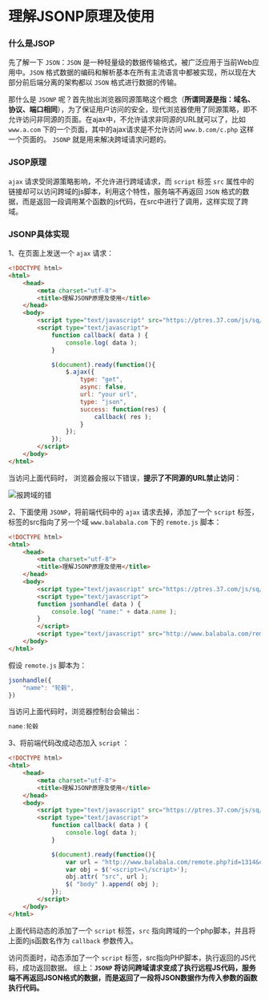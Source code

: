 # 理解JSONP原理及使用

### 什么是JSOP
先了解一下 `JSON`：`JSON` 是一种轻量级的数据传输格式，被广泛应用于当前Web应用中。`JSON` 格式数据的编码和解析基本在所有主流语言中都被实现，所以现在大部分前后端分离的架构都以 `JSON` 格式进行数据的传输。

那什么是  `JSONP` 呢？首先抛出浏览器同源策略这个概念（**所谓同源是指：域名、协议、端口相同**），为了保证用户访问的安全，现代浏览器使用了同源策略，即不允许访问非同源的页面。在ajax中，不允许请求非同源的URL就可以了，比如 `www.a.com` 下的一个页面，其中的ajax请求是不允许访问 `www.b.com/c.php` 这样一个页面的。
`JSONP` 就是用来解决跨域请求问题的。

### JSOP原理
`ajax` 请求受同源策略影响，不允许进行跨域请求，而 `script` 标签 `src` 属性中的链接却可以访问跨域的js脚本，利用这个特性，服务端不再返回 `JSON` 格式的数据，而是返回一段调用某个函数的js代码，在src中进行了调用，这样实现了跨域。

### JSONP具体实现

1、在页面上发送一个 `ajax` 请求：
```html
<!DOCTYPE html>
<html>
    <head>
        <meta charset="utf-8">
        <title>理解JSONP原理及使用</title>
    </head>
    <body>
        <script type="text/javascript" src="https://ptres.37.com/js/sq/lib/sq.core.js"></script>
        <script type="text/javascript">
            function callback( data ) {
                console.log( data );
            }

            $(document).ready(function(){
                $.ajax({
                    type: "get",
                    async: false,
                    url: "your url",
                    type: "json",
                    success: function(res) {
                        callback( res );
                    }
                });
            });
        </script>
    </body>
</html>
```

当访问上面代码时， 浏览器会报以下错误，**提示了不同源的URL禁止访问**：

![报跨域的错](https://upload-images.jianshu.io/upload_images/1726248-782e152c54a7bdfc.png?imageMogr2/auto-orient/strip%7CimageView2/2/w/1240)

2、下面使用 `JSONP`，将前端代码中的 `ajax` 请求去掉，添加了一个 `script` 标签，标签的src指向了另一个域 `www.balabala.com` 下的 `remote.js` 脚本：

```html
<!DOCTYPE html>
<html>
    <head>
        <meta charset="utf-8">
        <title>理解JSONP原理及使用</title>
    </head>
    <body>
        <script type="text/javascript" src="https://ptres.37.com/js/sq/lib/sq.core.js"></script>
        <script type="text/javascript">
        function jsonhandle( data ) {
            console.log( "name:" + data.name );
        }
        </script>
        <script type="text/javascript" src="http://www.balabala.com/remote.js"></script>
    </body>
</html>
```

假设 `remote.js` 脚本为：
```javascript
jsonhandle({
    "name": "轮毂",
})
```
当访问上面代码时，浏览器控制台会输出：
```javascript
name:轮毂
```

3、将前端代码改成动态加入 `script` ：
```html
<!DOCTYPE html>
<html>
    <head>
        <meta charset="utf-8">
        <title>理解JSONP原理及使用</title>
    </head>
    <body>
        <script type="text/javascript" src="https://ptres.37.com/js/sq/lib/sq.core.js"></script>
        <script type="text/javascript">
            function callback( data ) {
                console.log( data );
            }

            $(document).ready(function(){
                var url = "http://www.balabala.com/remote.php?id=1314&callback=jsonhandle";
                var obj = $('<script><\/script>');
                obj.attr( "src", url );
                $( "body" ).append( obj );
            });
        </script>
    </body>
</html>
```
上面代码动态的添加了一个 `script` 标签，`src` 指向跨域的一个php脚本，并且将上面的js函数名作为 `callback` 参数传入。

访问页面时，动态添加了一个 `script` 标签，src指向PHP脚本，执行返回的JS代码，成功返回数据。
综上：**`JSONP` 将访问跨域请求变成了执行远程JS代码，服务端不再返回JSON格式的数据，而是返回了一段将JSON数据作为传入参数的函数执行代码。**
